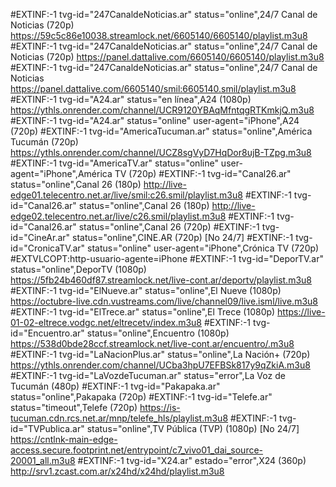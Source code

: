#EXTINF:-1 tvg-id="247CanaldeNoticias.ar" status="online",24/7 Canal de Noticias (720p)
https://59c5c86e10038.streamlock.net/6605140/6605140/playlist.m3u8
#EXTINF:-1 tvg-id="247CanaldeNoticias.ar" status="online",24/7 Canal de Noticias (720p)
https://panel.dattalive.com/6605140/6605140/playlist.m3u8
#EXTINF:-1 tvg-id="247CanaldeNoticias.ar" status="online",24/7 Canal de Noticias
https://panel.dattalive.com/6605140/smil:6605140.smil/playlist.m3u8
#EXTINF:-1 tvg-id="A24.ar" status="en línea",A24 (1080p)
https://ythls.onrender.com/channel/UCR9120YBAqMfntqgRTKmkjQ.m3u8
#EXTINF:-1 tvg-id="A24.ar" status="online" user-agent="iPhone",A24 (720p)
#EXTINF:-1 tvg-id="AmericaTucuman.ar" status="online",América Tucumán (720p)
https://ythls.onrender.com/channel/UCZ8sgVyD7HqDor8ujB-TZpg.m3u8
#EXTINF:-1 tvg-id="AmericaTV.ar" status="online" user-agent="iPhone",América TV (720p)
#EXTINF:-1 tvg-id="Canal26.ar" status="online",Canal 26 (180p)
http://live-edge01.telecentro.net.ar/live/smil:c26.smil/playlist.m3u8
#EXTINF:-1 tvg-id="Canal26.ar" status="online",Canal 26 (180p)
http://live-edge02.telecentro.net.ar/live/c26.smil/playlist.m3u8
#EXTINF:-1 tvg-id="Canal26.ar" status="online",Canal 26 (720p)
#EXTINF:-1 tvg-id="CineAr.ar" status="online",CINE.AR (720p) [No 24/7]
#EXTINF:-1 tvg-id="CronicaTV.ar" status="online" user-agent="iPhone",Crónica TV (720p)
#EXTVLCOPT:http-usuario-agente=iPhone
#EXTINF:-1 tvg-id="DeporTV.ar" status="online",DeporTV (1080p)
https://5fb24b460df87.streamlock.net/live-cont.ar/deportv/playlist.m3u8
#EXTINF:-1 tvg-id="ElNueve.ar" status="online",El Nueve (1080p)
https://octubre-live.cdn.vustreams.com/live/channel09/live.isml/live.m3u8
#EXTINF:-1 tvg-id="ElTrece.ar" status="online",El Trece (1080p)
https://live-01-02-eltrece.vodgc.net/eltrecetv/index.m3u8
#EXTINF:-1 tvg-id="Encuentro.ar" status="online",Encuentro (1080p)
https://538d0bde28ccf.streamlock.net/live-cont.ar/encuentro/.m3u8
#EXTINF:-1 tvg-id="LaNacionPlus.ar" status="online",La Nación+ (720p)
https://ythls.onrender.com/channel/UCba3hpU7EFBSk817y9qZkiA.m3u8
#EXTINF:-1 tvg-id="LaVozdeTucuman.ar" status="error",La Voz de Tucumán (480p)
#EXTINF:-1 tvg-id="Pakapaka.ar" status="online",Pakapaka (720p)
#EXTINF:-1 tvg-id="Telefe.ar" status="timeout",Telefe (720p)
https://is-tucuman.cdn.rcs.net.ar/mnp/telefe_hls/playlist.m3u8
#EXTINF:-1 tvg-id="TVPublica.ar" status="online",TV Pública (TVP) (1080p) [No 24/7]
https://cntlnk-main-edge-access.secure.footprint.net/entrypoint/c7_vivo01_dai_source-20001_all.m3u8
#EXTINF:-1 tvg-id="X24.ar" estado="error",X24 (360p)
http://srv1.zcast.com.ar/x24hd/x24hd/playlist.m3u8
